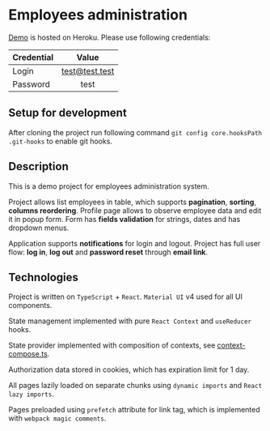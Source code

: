 # Employees administration

[Demo](https://employees-fe.herokuapp.com/) is hosted on Heroku.
Please use following credentials: 

| Credential | Value          |
|:-----------|:---------------:|
| Login      | test@test.test |
| Password   | test           |

## Setup for development

After cloning the project run following command `git config core.hooksPath .git-hooks` to enable git hooks.

## Description
This is a demo project for employees administration system.  

Project allows list employees in table, which supports **pagination**, **sorting**, **columns reordering**.
Profile page allows to observe employee data and edit it in popup form. 
Form has **fields validation** for strings, dates and has dropdown menus.

Application supports **notifications** for login and logout.
Project has full user flow: **log in**, **log out** and **password reset** through **email link**.

## Technologies
Project is written on `TypeScript` + `React`. `Material UI` v4 used for all UI components.

State management implemented with pure `React Context` and `useReducer` hooks.

State provider implemented with composition of contexts, see [context-compose.ts](src/context/context-compose.tsx).

Authorization data stored in cookies, which has expiration limit for 1 day.

All pages lazily loaded on separate chunks using `dynamic imports` and `React lazy imports`.

Pages preloaded using `prefetch` attribute for link tag, which is implemented with `webpack magic comments`.
